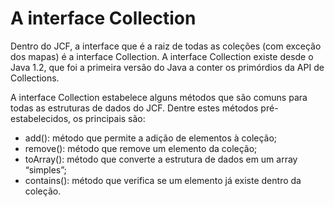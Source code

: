 # A interface Collection

Dentro do JCF, a interface que é a raiz de todas as coleções (com exceção dos mapas) é a interface Collection. A interface Collection existe desde o Java 1.2, que foi a primeira versão do Java a conter os primórdios da API de Collections.

A interface Collection estabelece alguns métodos que são comuns para todas as estruturas de dados do JCF. Dentre estes métodos pré-estabelecidos, os principais são:

  - add(): método que permite a adição de elementos à coleção;
  - remove(): método que remove um elemento da coleção;
  - toArray(): método que converte a estrutura de dados em um array “simples”;
  - contains(): método que verifica se um elemento já existe dentro da coleção.